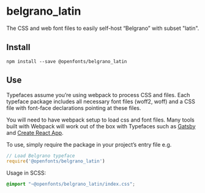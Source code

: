 
# belgrano_latin

The CSS and web font files to easily self-host “Belgrano” with subset "latin".

## Install

`npm install --save @openfonts/belgrano_latin`

## Use

Typefaces assume you’re using webpack to process CSS and files. Each typeface
package includes all necessary font files (woff2, woff) and a CSS file with
font-face declarations pointing at these files.

You will need to have webpack setup to load css and font files. Many tools built
with Webpack will work out of the box with Typefaces such as [Gatsby](https://github.com/gatsbyjs/gatsby)
and [Create React App](https://github.com/facebookincubator/create-react-app).

To use, simply require the package in your project’s entry file e.g.

```javascript
// Load Belgrano typeface
require('@openfonts/belgrano_latin')
```

Usage in SCSS:
```scss
@import "~@openfonts/belgrano_latin/index.css";
```

